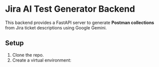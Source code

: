 # Jira AI Test Generator Backend

This backend provides a FastAPI server to generate **Postman collections** from Jira ticket descriptions using Google Gemini.

## Setup

1. Clone the repo.
2. Create a virtual environment:
